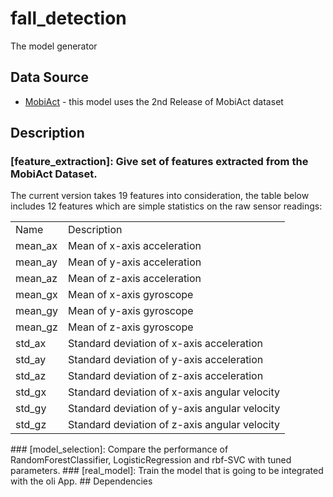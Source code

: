 # fall_detection
The model generator
## Data Source
 - [MobiAct](https://bmi.hmu.gr/the-mobifall-and-mobiact-datasets-2/) - this model uses the 2nd Release of MobiAct dataset 
## Description
 ### [feature_extraction]: Give set of features extracted from the MobiAct Dataset.
  The current version takes 19 features into consideration, the table below includes 12 features which are simple statistics on the raw sensor readings:
        <table>
   <tr>
      <td>Name</td>
      <td>Description</td>
   </tr>
   <tr>
      <td>mean_ax</td>
      <td>Mean of x-axis acceleration</td>
   </tr>
   <tr>
      <td>mean_ay</td>
      <td>Mean of y-axis acceleration</td>
   </tr>
   <tr>
      <td>mean_az</td>
      <td>Mean of z-axis acceleration</td>
   </tr>
   <tr>
      <td>mean_gx</td>
      <td>Mean of x-axis gyroscope</td>
   </tr>
   <tr>
      <td>mean_gy</td>
      <td>Mean of y-axis gyroscope</td>
   </tr>
   <tr>
      <td>mean_gz</td>
      <td>Mean of z-axis gyroscope</td>
   </tr>
   <tr>
      <td>std_ax</td>
      <td>Standard deviation of x-axis acceleration</td>
   </tr>
   <tr>
      <td>std_ay</td>
      <td>Standard deviation of y-axis acceleration</td>
   </tr>
   <tr>
      <td>std_az</td>
      <td>Standard deviation of z-axis acceleration</td>
   </tr>
   <tr>
      <td>std_gx</td>
      <td>Standard deviation of x-axis angular velocity</td>
   </tr>
   <tr>
      <td>std_gy</td>
      <td>Standard deviation of y-axis angular velocity</td>
   </tr>
   <tr>
      <td>std_gz</td>
      <td>Standard deviation of z-axis angular velocity</td>
   </tr>
</table>
 ### [model_selection]: Compare the performance of RandomForestClassifier, LogisticRegression and rbf-SVC with tuned parameters.
 ### [real_model]: Train the model that is going to be integrated with the oli App.
 ## Dependencies
